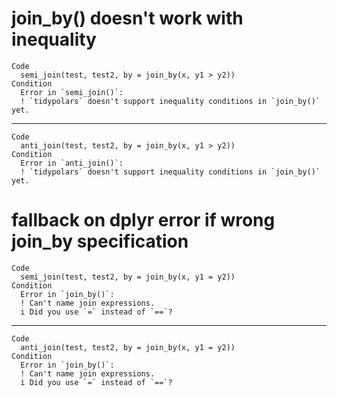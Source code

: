 # join_by() doesn't work with inequality

    Code
      semi_join(test, test2, by = join_by(x, y1 > y2))
    Condition
      Error in `semi_join()`:
      ! `tidypolars` doesn't support inequality conditions in `join_by()` yet.

---

    Code
      anti_join(test, test2, by = join_by(x, y1 > y2))
    Condition
      Error in `anti_join()`:
      ! `tidypolars` doesn't support inequality conditions in `join_by()` yet.

# fallback on dplyr error if wrong join_by specification

    Code
      semi_join(test, test2, by = join_by(x, y1 = y2))
    Condition
      Error in `join_by()`:
      ! Can't name join expressions.
      i Did you use `=` instead of `==`?

---

    Code
      anti_join(test, test2, by = join_by(x, y1 = y2))
    Condition
      Error in `join_by()`:
      ! Can't name join expressions.
      i Did you use `=` instead of `==`?

